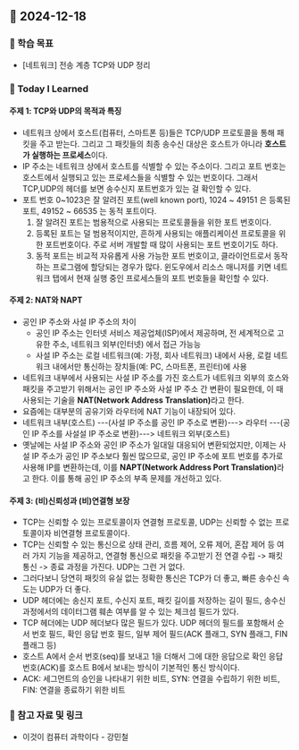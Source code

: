 ## 📆 2024-12-18

### 🔔 학습 목표

- [네트워크] 전송 계층 TCP와 UDP 정리

### 🚀 Today I Learned

#### 주제 1: TCP와 UDP의 목적과 특징

- 네트워크 상에서 호스트(컴퓨터, 스마트폰 등)들은 TCP/UDP 프로토콜을 통해 패킷을 주고 받는다. 그리고 그 패킷들의 최종 송수신 대상은 호스트가 아니라 <b>호스트가 실행하는 프로세스</b>이다.
- IP 주소는 네트워크 상에서 호스트를 식별할 수 있는 주소이다. 그리고 포트 번호는 호스트에서 실행되고 있는 프로세스들을 식별할 수 있는 번호이다. 그래서 TCP,UDP의 헤더를 보면 송수신지 포트번호가 있는 걸 확인할 수 있다.
- 포트 번호 0~1023은 잘 알려진 포트(well known port), 1024 ~ 49151 은 등록된 포트, 49152 ~ 66535 는 동적 포트이다.
  1. 잘 알려진 포트는 범용적으로 사용되는 프로토콜들을 위한 포트 번호이다.
  2. 등록된 포트는 덜 범용적이지만, 흔하게 사용되는 애플리케이션 프로토콜을 위한 포트번호이다. 주로 서버 개발할 때 많이 사용되는 포트 번호이기도 하다.
  3. 동적 포트는 비교적 자유롭게 사용 가능한 포트 번호이고, 클라이언트로서 동작하는 프로그램에 할당되는 경우가 많다. 윈도우에서 리소스 매니저를 키면 네트워크 탭에서 현재 실행 중인 프로세스들의 포트 번호들을 확인할 수 있다.

#### 주제 2: NAT와 NAPT

- 공인 IP 주소와 사설 IP 주소의 차이
  - 공인 IP 주소는 인터넷 서비스 제공업체(ISP)에서 제공하며, 전 세계적으로 고유한 주소, 네트워크 외부(인터넷) 에서 접근 가능능
  - 사설 IP 주소는 로컬 네트워크(예: 가정, 회사 네트워크) 내에서 사용, 로컬 네트워크 내에서만 통신하는 장치들(예: PC, 스마트폰, 프린터)에 사용
- 네트워크 내부에서 사용되는 사설 IP 주소를 가진 호스트가 네트워크 외부의 호스와 패킷을 주고받기 위해서는 공인 IP 주소와 사설 IP 주소 간 변환이 필요한데, 이 때 사용되는 기술을 <b>NAT(Network Address Translation)</b>라고 한다.
- 요즘에는 대부분의 공유기와 라우터에 NAT 기능이 내장되어 있다.
- 네트워크 내부(호스트) ---(사설 IP 주소를 공인 IP 주소로 변환)---> 라우터 ---(공인 IP 주소를 사설설 IP 주소로 변환)---> 네트워크 외부(호스트)
- 옛날에는 사설 IP 주소와 공인 IP 주소가 일대일 대응되어 변환되었지만, 이제는 사설 IP 주소가 공인 IP 주소보다 훨씬 많으므로, 공인 IP 주소에 포트 번호를 추가로 사용해 IP를 변환하는데, 이를 <b>NAPT(Network Address Port Translation)</b>라고 한다. 이를 통해 공인 IP 주소의 부족 문제를 개선하고 있다.

#### 주제 3: (비)신뢰성과 (비)연결형 보장

- TCP는 신뢰할 수 있는 프로토콜이자 연결형 프로토콜, UDP는 신뢰할 수 없는 프로토콜이자 비연결형 프로토콜이다.
- TCP는 신뢰할 수 있는 통신으로 상태 관리, 흐름 제어, 오류 제어, 혼잡 제어 등 여러 가지 기능을 제공하고, 연결형 통신으로 패킷을 주고받기 전 연결 수립 -> 패킷 통신 -> 종료 과정을 가진다. UDP는 그런 거 없다.
- 그러다보니 당연히 패킷의 유실 없는 정확한 통신은 TCP가 더 좋고, 빠른 송수신 속도는 UDP가 더 좋다.
- UDP 헤더에는 송신지 포트, 수신지 포트, 패킷 길이를 저장하는 길이 필드, 송수신 과정에서의 데이터그램 훼손 여부를 알 수 있는 체크섬 필드가 있다.
- TCP 헤더에는 UDP 헤더보다 많은 필드가 있다. UDP 헤더의 필드를 포함해서 순서 번호 필드, 확인 응답 번호 필드, 일부 제어 필드(ACK 플래그, SYN 플래그, FIN 플래그 등)
- 호스트 A에서 순서 번호(seq)를 보내고 1을 더해서 그에 대한 응답으로 확인 응답 번호(ACK)를 호스트 B에서 보내는 방식이 기본적인 통신 방식이다.
- ACK: 세그먼트의 승인을 나타내기 위한 비트, SYN: 연결을 수립하기 위한 비트, FIN: 연결을 종료하기 위한 비트

### 📰 참고 자료 및 링크

- 이것이 컴퓨터 과학이다 - 강민철
